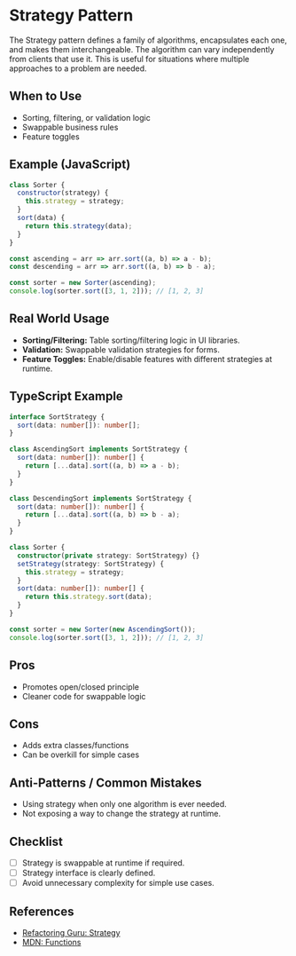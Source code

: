 # Strategy Pattern

The Strategy pattern defines a family of algorithms, encapsulates each one, and makes them interchangeable. The algorithm can vary independently from clients that use it. This is useful for situations where multiple approaches to a problem are needed.

## When to Use
- Sorting, filtering, or validation logic
- Swappable business rules
- Feature toggles

## Example (JavaScript)
```js
class Sorter {
  constructor(strategy) {
    this.strategy = strategy;
  }
  sort(data) {
    return this.strategy(data);
  }
}

const ascending = arr => arr.sort((a, b) => a - b);
const descending = arr => arr.sort((a, b) => b - a);

const sorter = new Sorter(ascending);
console.log(sorter.sort([3, 1, 2])); // [1, 2, 3]
```

## Real World Usage
- **Sorting/Filtering:** Table sorting/filtering logic in UI libraries.
- **Validation:** Swappable validation strategies for forms.
- **Feature Toggles:** Enable/disable features with different strategies at runtime.

## TypeScript Example
```ts
interface SortStrategy {
  sort(data: number[]): number[];
}

class AscendingSort implements SortStrategy {
  sort(data: number[]): number[] {
    return [...data].sort((a, b) => a - b);
  }
}

class DescendingSort implements SortStrategy {
  sort(data: number[]): number[] {
    return [...data].sort((a, b) => b - a);
  }
}

class Sorter {
  constructor(private strategy: SortStrategy) {}
  setStrategy(strategy: SortStrategy) {
    this.strategy = strategy;
  }
  sort(data: number[]): number[] {
    return this.strategy.sort(data);
  }
}

const sorter = new Sorter(new AscendingSort());
console.log(sorter.sort([3, 1, 2])); // [1, 2, 3]
```

## Pros
- Promotes open/closed principle
- Cleaner code for swappable logic

## Cons
- Adds extra classes/functions
- Can be overkill for simple cases

## Anti-Patterns / Common Mistakes
- Using strategy when only one algorithm is ever needed.
- Not exposing a way to change the strategy at runtime.

## Checklist
- [ ] Strategy is swappable at runtime if required.
- [ ] Strategy interface is clearly defined.
- [ ] Avoid unnecessary complexity for simple use cases.

## References
- [Refactoring Guru: Strategy](https://refactoring.guru/design-patterns/strategy)
- [MDN: Functions](https://developer.mozilla.org/en-US/docs/Web/JavaScript/Guide/Functions)
